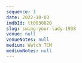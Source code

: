 ```yaml
---
sequence: 1
date: 2022-10-03
imdbId: tt0030820
slug: swing-your-lady-1938
venue: null
venueNotes: null
medium: Watch TCM
mediumNotes: null
---
```


